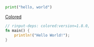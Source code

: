 ```python
print("hello, world")
```

[Colored](https://github.com/mackwic/colored)

```rust
// rinput-deps: colored:version=1.8.0, 
fn main() {
    println!("Hello World!");
}
```

